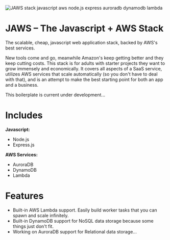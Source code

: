 ![JAWS stack javascript aws node.js express auroradb dynamodb lambda](https://github.com/servant-app/JAWS/blob/master/public/img/jaws_logo_javascript_aws.png)

JAWS – The Javascript + AWS Stack
=================================

The scalable, cheap, javascript web application stack, backed by AWS's best services.

New tools come and go, meanwhile Amazon's keep getting better and they keep cutting costs.  This stack is for adults with starter projects they want to grow immensely and economically.  It covers all aspects of a SaaS service, utilizes AWS services that scale automatically (so you don't have to deal with that), and is an attempt to make the best starting point for both an app and a business.

This boilerplate is current under development...

Includes
=================================

**Javascript:**
- Node.js
- Express.js

**AWS Services:**
- AuroraDB
- DynamoDB
- Lambda

Features
=================================

* Built-in AWS Lambda support.  Easily build worker tasks that you can spawn and scale infinitely.
* Built-in DynamoDB support for NoSQL data storage because some things just don't fit.
* Working on AuroraDB support for Relational data storage...